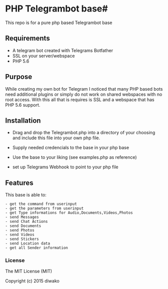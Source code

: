 # PHP Telegrambot base#
This repo is for a pure php based Telegrambot base

## Requirements ##
* A telegram bot created with Telegrams Botfather
* SSL on your server/webspace
* PHP 5.6

## Purpose ##
While creating my own bot for Telegram I noticed that many PHP based bots need additional plugins or simply do not work on shared webspaces with no root access.
With this all that is requires is SSL and a webspace that has PHP 5.6 support.

## Installation ##
* Drag and drop the Telegrambot.php into a directory of your choosing and include this file into your own php file.

* Supply needed credencials to the base in your php base

* Use the base to your liking (see examples.php as reference)

* set up Telegrams Webhook to point to your php file

## Features ##
This base is able to:

	- get the command from userinput
	- get the parameters from userinput
	- get Type informations for Audio,Documents,Videos,Photos
	- send Messages
	- send Chat Actions
	- send Documents
	- send Photos
	- send Videos
	- send Stickers
	- send Location data
	- get all Sender information

### License ###

  The MIT License (MIT)

Copyright (c) 2015 diwako

